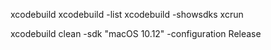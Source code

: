 xcodebuild
xcodebuild -list
xcodebuild -showsdks
xcrun

xcodebuild clean -sdk "macOS 10.12"  -configuration Release


